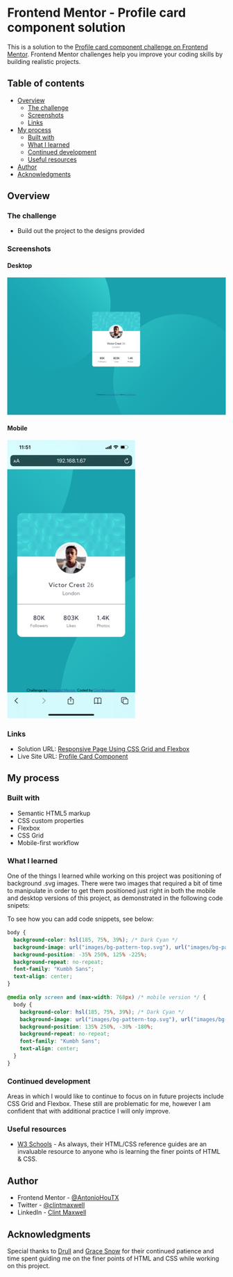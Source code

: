 # Frontend Mentor - Profile card component solution

This is a solution to the [Profile card component challenge on Frontend Mentor](https://www.frontendmentor.io/challenges/profile-card-component-cfArpWshJ). Frontend Mentor challenges help you improve your coding skills by building realistic projects. 

## Table of contents

- [Overview](#overview)
  - [The challenge](#the-challenge)
  - [Screenshots](#screenshot)
  - [Links](#links)
- [My process](#my-process)
  - [Built with](#built-with)
  - [What I learned](#what-i-learned)
  - [Continued development](#continued-development)
  - [Useful resources](#useful-resources)
- [Author](#author)
- [Acknowledgments](#acknowledgments)

## Overview

### The challenge

- Build out the project to the designs provided

### Screenshots
#### Desktop
![](images/desktop_screenshot.jpg)

#### Mobile
![](images/mobile_screenshot.jpg)

### Links

- Solution URL: [Responsive Page Using CSS Grid and Flexbox](https://www.frontendmentor.io/solutions/responsive-page-using-css-grid-and-flexbox-SzGKs88IW)
- Live Site URL: [Profile Card Component](https://antoniohoutx.github.io/profile-card-component-main/index.html)

## My process

### Built with

- Semantic HTML5 markup
- CSS custom properties
- Flexbox
- CSS Grid
- Mobile-first workflow

### What I learned

One of the things I learned while working on this project was positioning of background .svg images.  There were two images that required a bit of time to manipulate in order to get them positioned just right in both the mobile and desktop versions of this project, as demonstrated in the following code snipets:

To see how you can add code snippets, see below:

```css
body {
  background-color: hsl(185, 75%, 39%); /* Dark Cyan */
  background-image: url("images/bg-pattern-top.svg"), url("images/bg-pattern-bottom.svg");
  background-position: -35% 250%, 125% -225%;
  background-repeat: no-repeat;
  font-family: "Kumbh Sans";
  text-align: center;
}
```
```css
@media only screen and (max-width: 768px) /* mobile version */ {
  body {
    background-color: hsl(185, 75%, 39%); /* Dark Cyan */
    background-image: url("images/bg-pattern-top.svg"), url("images/bg-pattern-bottom.svg");
    background-position: 135% 250%, -30% -180%;
    background-repeat: no-repeat;
    font-family: "Kumbh Sans";
    text-align: center;
  }
}
```
### Continued development

Areas in which I would like to continue to focus on in future projects include CSS Grid and Flexbox.  These still are problematic for me, however I am confident that with additional practice I will only improve.
### Useful resources

- [W3 Schools](https://www.w3schools.com/default.asp) - As always, their HTML/CSS reference guides are an invaluable resource to anyone who is learning the finer points of HTML & CSS.
## Author

- Frontend Mentor - [@AntonioHouTX](https://www.frontendmentor.io/profile/AntonioHouTX)
- Twitter - [@clintmaxwell](https://www.twitter.com/clintmaxwell)
- LinkedIn - [Clint Maxwell](https://www.linkedin.com/in/maxwellclint/)
## Acknowledgments

Special thanks to [Drull](https://github.com/drull1000) and [Grace Snow](https://github.com/grace-snow) for their continued patience and time spent guiding me on the finer points of HTML and CSS while working on this project.  
